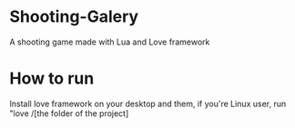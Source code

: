 # Shooting-Galery
A shooting game made with Lua and Love framework


# How to run
Install love framework on your desktop and them, if you're Linux user, run "love /[the folder of the project]

